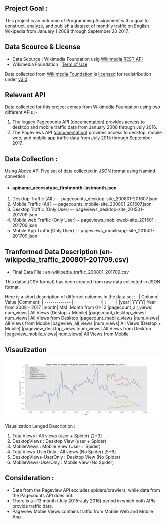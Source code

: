
## Project Goal  :
This project is an outcome of Programming Assignment with a goal to construct, analyze, and publish a dataset of monthly traffic on English Wikipedia from January 1 2008 through September 30 2017.  

## Data Scource & License 
* Data Scource  : Wikimedia Foundation usig [Wikimedia REST API](https://wikimedia.org/api/rest_v1/)
* Wikimedia Foundation : [Term of Use](https://wikimediafoundation.org/wiki/Terms_of_Use/en)

Data collected from [Wikimedia Foundation](https://en.wikipedia.org/wiki/Wikimedia_Foundation) is [licensed](https://en.wikipedia.org/wiki/Wikimedia_Foundation#Projects_and_initiatives) for redistribution under [v3.0](https://creativecommons.org/licenses/by/3.0/) .


## Relevant API 
Data collected for this project comes from Wikimedia Foundation using two different APIs :- 
1. The legacy Pagecounts API ([documentation](https://wikitech.wikimedia.org/wiki/Analytics/AQS/Legacy_Pagecounts#Monthly_counts)) provides access to desktop and mobile traffic data from January 2008 through July 2016.
2. The Pageviews API ([documentation](https://wikitech.wikimedia.org/wiki/Analytics/AQS/Pageviews#Monthly_counts)) provides access to desktop, mobile web, and mobile app traffic data from July 2015 through September 2017.


## Data Collection :

Using Above API Five set of data collected in JSON format using Namind convetion  : 
* #### apiname_accesstype_firstmonth-lastmonth.json 

1. Desktop Traffic  (All ) -- pagecounts_desktop-site_200801-201607.json
2. Mobile Traffic (All )    -- pagecounts_mobile-site_200801-201607.json
3. Desktop Traffic (Only User) -- pageviews_desktop-site_201501-201709.json 
4. Mobile web Traffic (Only User)-- pageviews_mobileweb-site_201501-201709.json
5. Mobile App Traffic(Only User) -- pageviews_mobileapp-site_201501-201709.json



##  Tranformed Data Description (en-wikipedia_traffic_200801-201709.csv)

* Final Data File : en-wikipedia_traffic_200801-201709.csv 

This datset(CSV format) has been created from raw data collected in JSON format.

Here is a short  description of differnet columns in the data set  :- 
| Column| Value |Comment|
| ------------- |:-------------:| :-----|
|year|	YYYY| Year from 2008 - 2017
|month|	MM| Month from 01-12
|pagecount_all_views|	num_views| All Views (Destop + Mobile)
|pagecount_desktop_views|	num_views| All Views from Desktop 
|pagecount_mobile_views	|num_views| All Views from Mobile
|pageview_all_views	|num_views| All Views (Destop + Mobile)
|pageview_desktop_views	|num_views| All Views from Desktop
|pageview_mobile_views|	num_views| All Views from Mobile

## Visaulization 

![title](https://github.com/abhishekanand/data-512-a1/blob/master/Mobile%20and%20desktop%20traffic%20data%20for%20English%20WIkipedia%20from%202008-2016.png)


Visualization Lenged Description : 

1. TotalViews : All views  (user + Spider) [2+3]
2. DesktopViews : Desktop View (user + Spider)
3. MobileViews : Mobile View (User + Spider)
4. TotalViews-UserOnly : All views  (No Spider) [5+6]
5. DesktopViews-UserOnly : Desktop View (No Spider)
6. MobileViews-UserOnly : Mobile View (No Spider)

## Consideration  :
* Data from the Pageview API excludes spiders/crawlers, while data from the Pagecounts API does not.
* There is a ~13 month (July 2015-July 2016) period in which both APIs provide traffic data.
* Pageview Mobie Views contains traffic from Mobile Web and Mobile App  
